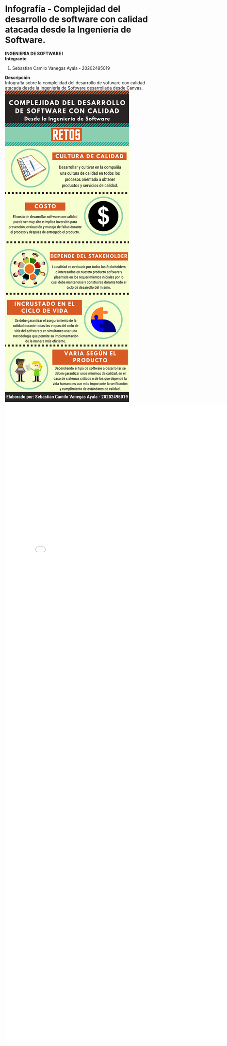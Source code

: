 # Infografía - Complejidad del desarrollo de software con calidad atacada desde la Ingeniería de Software.
<b>INGENIERÍA DE SOFTWARE I</b>
<br>
<b>Integrante</b>
<ol>
  <li>Sebastian Camilo Vanegas Ayala - 20202495019</li>
</ol>
<b>Descripción</b>
<br>
Infografía sobre la complejidad del desarrollo de software con calidad atacada desde la Ingeniería de Software desarrollada desde Canvas.
<br>
<img src="Complejidad del desarrollo de software con calidad.png">
<embed src="Complejidad del desarrollo de software con calidad.pdf" width="800px" height="2100px" />
